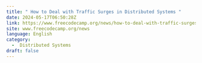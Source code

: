 ```yaml
---
title: " How to Deal with Traffic Surges in Distributed Systems "
date: 2024-05-17T06:50:28Z
link: https://www.freecodecamp.org/news/how-to-deal-with-traffic-surges-in-distributed-systems/?utm_medium=RSS&utm_source=news.12bit.vn
site: www.freecodecamp.org/news
language: English
category:
  -  Distributed Systems 
draft: false
---
```

